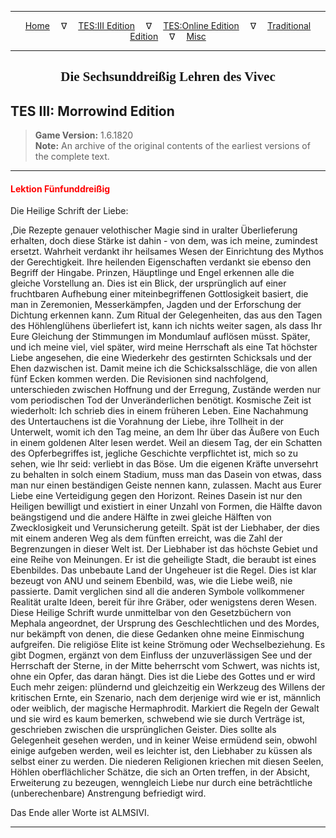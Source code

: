 
---

<!-- Jekyll Page Links -->

<center>
<a href="../../../../index.html">Home</a>
&emsp;&nabla;&emsp;
<a href="../../../index-tes3.html">TES:III Edition</a>
&emsp;&nabla;&emsp;
<a href="../../../index-teso.html">TES:Online Edition</a>
&emsp;&nabla;&emsp;
<a href="../../../index-traditional.html">Traditional Edition</a>
&emsp;&nabla;&emsp;
<a href="../../../index-misc.html">Misc</a>
</center>

<!-- Markdown Body Below: -->

---

<center>
<h2><span style="font-family:Georgia">Die Sechsunddreißig Lehren des Vivec</span></h2>
</center>

## TES III: Morrowind Edition

> __Game Version:__ 1.6.1820\
> __Note:__ An archive of the original contents of the earliest versions of the complete text.

---

#### <span style="color:red">Lektion Fünfunddreißig</span>

Die Heilige Schrift der Liebe:

‚Die Rezepte genauer velothischer Magie sind in uralter Überlieferung erhalten, doch diese Stärke ist dahin - von dem, was ich meine, zumindest ersetzt. Wahrheit verdankt ihr heilsames Wesen der Einrichtung des Mythos der Gerechtigkeit. Ihre heilenden Eigenschaften verdankt sie ebenso den Begriff der Hingabe. Prinzen, Häuptlinge und Engel erkennen alle die gleiche Vorstellung an. Dies ist ein Blick, der ursprünglich auf einer fruchtbaren Aufhebung einer miteinbegriffenen Gottlosigkeit basiert, die man in Zeremonien, Messerkämpfen, Jagden und der Erforschung der Dichtung erkennen kann. Zum Ritual der Gelegenheiten, das aus den Tagen des Höhlenglühens überliefert ist, kann ich nichts weiter sagen, als dass Ihr Eure Gleichung der Stimmungen im Mondumlauf auflösen müsst. Später, und ich meine viel, viel später, wird meine Herrschaft als eine Tat höchster Liebe angesehen, die eine Wiederkehr des gestirnten Schicksals und der Ehen dazwischen ist. Damit meine ich die Schicksalsschläge, die von allen fünf Ecken kommen werden. Die Revisionen sind nachfolgend, unterschieden zwischen Hoffnung und der Erregung, Zustände werden nur vom periodischen Tod der Unveränderlichen benötigt. Kosmische Zeit ist wiederholt: Ich schrieb dies in einem früheren Leben. Eine Nachahmung des Untertauchens ist die Vorahnung der Liebe, ihre Tollheit in der Unterwelt, womit ich den Tag meine, an dem Ihr über das Äußere von Euch in einem goldenen Alter lesen werdet. Weil an diesem Tag, der ein Schatten des Opferbegriffes ist, jegliche Geschichte verpflichtet ist, mich so zu sehen, wie Ihr seid: verliebt in das Böse. Um die eigenen Kräfte unversehrt zu behalten in solch einem Stadium, muss man das Dasein von etwas, dass man nur einen beständigen Geiste nennen kann, zulassen. Macht aus Eurer Liebe eine Verteidigung gegen den Horizont. Reines Dasein ist nur den Heiligen bewilligt und existiert in einer Unzahl von Formen, die Hälfte davon beängstigend und die andere Hälfte in zwei gleiche Hälften von Zwecklosigkeit und Verunsicherung geteilt. Spät ist der Liebhaber, der dies mit einem anderen Weg als dem fünften erreicht, was die Zahl der Begrenzungen in dieser Welt ist. Der Liebhaber ist das höchste Gebiet und eine Reihe von Meinungen. Er ist die geheiligte Stadt, die beraubt ist eines Ebenbildes. Das unbebaute Land der Ungeheuer ist die Regel. Dies ist klar bezeugt von ANU und seinem Ebenbild, was, wie die Liebe weiß, nie passierte. Damit verglichen sind all die anderen Symbole vollkommener Realität uralte Ideen, bereit für ihre Gräber, oder wenigstens deren Wesen. Diese Heilige Schrift wurde unmittelbar von den Gesetzbüchern von Mephala angeordnet, der Ursprung des Geschlechtlichen und des Mordes, nur bekämpft von denen, die diese Gedanken ohne meine Einmischung aufgreifen. Die religiöse Elite ist keine Strömung oder Wechselbeziehung. Es gibt Dogmen, ergänzt von dem Einfluss der unzuverlässigen See und der Herrschaft der Sterne, in der Mitte beherrscht vom Schwert, was nichts ist, ohne ein Opfer, das daran hängt. Dies ist die Liebe des Gottes und er wird Euch mehr zeigen: plündernd und gleichzeitig ein Werkzeug des Willens der kritischen Ernte, ein Szenario, nach dem derjenige wird wie er ist, männlich oder weiblich, der magische Hermaphrodit. Markiert die Regeln der Gewalt und sie wird es kaum bemerken, schwebend wie sie durch Verträge ist, geschrieben zwischen die ursprünglichen Geister. Dies sollte als Gelegenheit gesehen werden, und in keiner Weise ermüdend sein, obwohl einige aufgeben werden, weil es leichter ist, den Liebhaber zu küssen als selbst einer zu werden. Die niederen Religionen kriechen mit diesen Seelen, Höhlen oberflächlicher Schätze, die sich an Orten treffen, in der Absicht, Erweiterung zu bezeugen, wenngleich Liebe nur durch eine beträchtliche (unberechenbare) Anstrengung befriedigt wird.

Das Ende aller Worte ist ALMSIVI.

---

